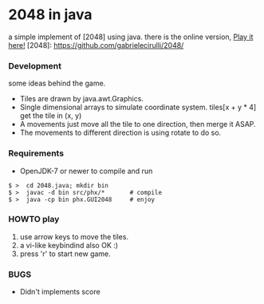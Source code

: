 # 2048 in java #
a simple implement of [2048] using java.
there is the online version, [Play it here!](http://gabrielecirulli.github.io/2048/)
[2048]: https://github.com/gabrielecirulli/2048/

### Development ###

some ideas behind the game.

* Tiles are drawn by java.awt.Graphics.
* Single dimensional arrays to simulate coordinate system. tiles[x + y * 4] get the tile in (x, y)
* A movements just move all the tile to one direction, then merge it ASAP.
* The movements to different direction is using rotate to do so.


### Requirements ###

* OpenJDK-7 or newer to compile and run

```
$ >  cd 2048.java; mkdir bin
$ >  javac -d bin src/phx/*       # compile
$ >  java -cp bin phx.GUI2048     # enjoy
```


### HOWTO play ###

1. use arrow keys to move the tiles.
2. a vi-like keybindind also OK :)
3. press 'r' to start new game.

### BUGS ###

* Didn't implements score
